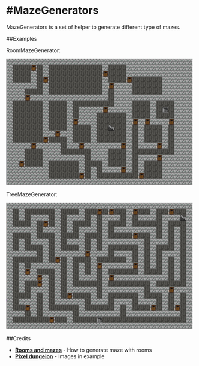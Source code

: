 #MazeGenerators
==========
MazeGenerators is a set of helper to generate different type of mazes.

##Examples

RoomMazeGenerator:

![](https://github.com/ApmeM/MazeGenerators/raw/main/Images/RoomMazeGenerator.png)

TreeMazeGenerator:

![](https://github.com/ApmeM/MazeGenerators/raw/main/Images/TreeMazeGenerator.png)

##Credits

- [**Rooms and mazes**](https://journal.stuffwithstuff.com/2014/12/21/rooms-and-mazes/) - How to generate maze with rooms
- [**Pixel dungeion**](https://github.com/watabou/pixel-dungeon) - Images in example
